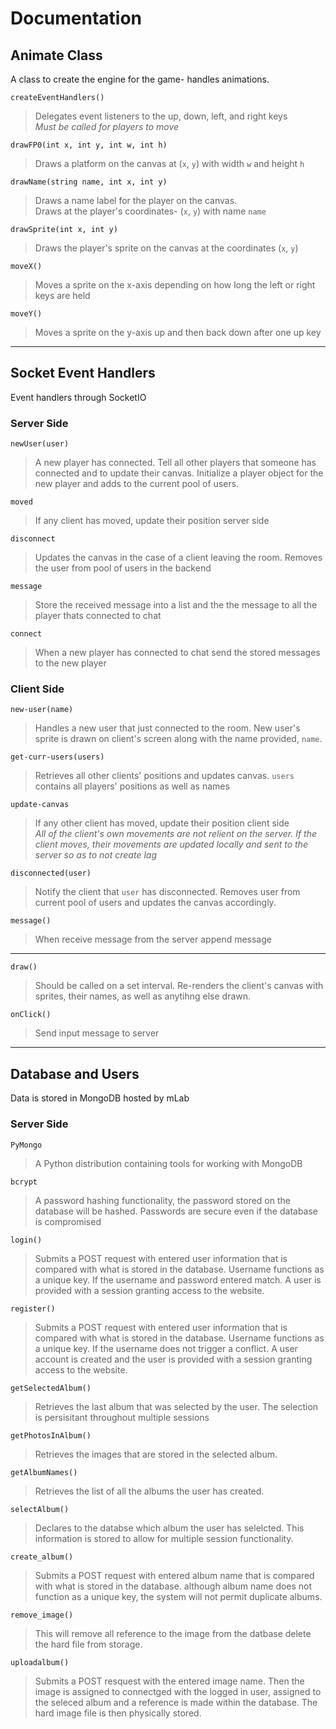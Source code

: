 # Documentation

## Animate Class 
A class to create the engine for the game- handles animations. 

`createEventHandlers()` 
> Delegates event listeners to the up, down, left, and right keys \
> *Must be called for players to move*

`drawFP0(int x, int y, int w, int h)`
> Draws a platform on the canvas at (`x`, `y`) with width `w` and height `h`

`drawName(string name, int x, int y)`
> Draws a name label for the player on the canvas. \
> Draws at the player's coordinates- (`x`, `y`) with name `name`

`drawSprite(int x, int y)`
> Draws the player's sprite on the canvas at the coordinates (`x`, `y`)

`moveX()`
> Moves a sprite on the x-axis depending on how long the left or right keys are held

`moveY()`
> Moves a sprite on the y-axis up and then back down after one up key 


---------------------------------------------------------------------

## Socket Event Handlers
Event handlers through SocketIO

### Server Side
`newUser(user)`
> A new player has connected. Tell all other players that someone has connected and to update their canvas. Initialize a player object for the 
> new player and adds to the current pool of users.

`moved`
> If any client has moved, update their position server side

`disconnect`
> Updates the canvas in the case of a client leaving the room. Removes the user from pool of users in the backend

`message`
> Store the received message into a list and the the message to all the player thats connected to chat

`connect`
> When a new player has connected to chat send the stored messages to the new player

### Client Side

`new-user(name)`
> Handles a new user that just connected to the room. New user's sprite is drawn on client's screen along with the name provided, `name`.

`get-curr-users(users)`
> Retrieves all other clients' positions and updates canvas. `users` contains all players' positions as well as names

`update-canvas`
> If any other client has moved, update their position client side \
> *All of the client's own movements are not relient on the server. If the client moves, their movements are updated locally and sent to the server so as to not create lag*

`disconnected(user)`
> Notify the client that `user` has disconnected. Removes user from current pool of users and updates the canvas accordingly.

`message()`
>When receive message from the server append message

------------------------------------------------------------------------

`draw()`
> Should be called on a set interval. Re-renders the client's canvas with sprites, their names, as well as anytihng else drawn.

`onClick()`
>Send input message to server 

------------------------------------------------------------------------

## Database and Users
Data is stored in MongoDB hosted by mLab

### Server Side
`PyMongo`
> A Python distribution containing tools for working with MongoDB

`bcrypt`
> A password hashing functionality, the password stored on the database will be hashed. Passwords are secure even if the database is compromised

`login()`
> Submits a POST request with entered user information that is compared with what is stored in the database. Username functions as a unique key. If the username and password entered match. A user is provided with a session granting access to the website.

`register()`
> Submits a POST request with entered user information that is compared with what is stored in the database. Username functions as a unique key. If the username does not trigger a conflict. A user account is created and the user is provided with a session granting access to the website.

`getSelectedAlbum()`
> Retrieves the last album that was selected by the user. The selection is persisitant throughout multiple sessions

`getPhotosInAlbum()`
> Retrieves the images that are stored in the selected album.

`getAlbumNames()`
> Retrieves the list of all the albums the user has created.

`selectAlbum()`
> Declares to the databse which album the user has selelcted. This information is stored to allow for multiple session functionality.

`create_album()`
> Submits a POST request with entered album name that is compared with what is stored in the database. although album name does not function as a unique key, the system will not permit duplicate albums. 

`remove_image()`
> This will remove all reference to the image from the datbase delete the hard file from storage.

`uploadalbum()`
> Submits a POST resquest with the entered image name. Then the image is assigned to connectged with the logged in user, assigned to the seleced album and a reference is made within the database. The hard image file is then physically stored.